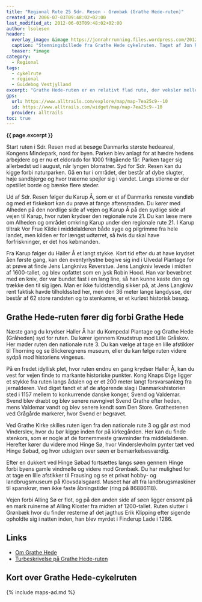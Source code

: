 ```yaml
---
title: "Regional Rute 25 Sdr. Resen - Grønbæk (Grathe Hede-ruten)"
created_at: 2006-07-03T09:48:02+02:00
last_modified_at: 2012-06-03T09:48:02+02:00
author: lsolesen
header:
  overlay_image: &image https://jonrahrrunning.files.wordpress.com/2012/09/20120923-231322.jpg
  caption: "Stemningsbillede fra Grathe Hede cykelruten. Taget af Jon Rahr Running"
  teaser: *image
category:
  - Regional
tags:
  - cykelrute
  - regional
  - Guidebog Vestjylland
excerpt: "Grathe Hede-ruten er en relativt flad rute, der veksler mellem hedelyngområder, marker og folde - og så er der sket nogle interessante historiske begivenheder i området."
gps:
  url: https://www.alltrails.com/explore/map/map-7ea25c9--10
  id: https://www.alltrails.com/widget/map/map-7ea25c9--10
  provider: alltrails
toc: true
---
```


**{{ page.excerpt }}**

Start ruten i Sdr. Resen med at besøge Danmarks største hedeareal, Kongens Mindepark, nord for byen. Parken blev anlagt for at hædre hedens arbejdere og er nu et eldorado for 1000 fritgående får. Parken tager sig allerbedst ud i august, når lyngen blomstrer. Syd for Sdr. Resen kan du kigge forbi naturparken. Gå en tur i området, der består af dybe slugter, høje sandbjerge og hvor træerne spejler sig i vandet. Langs stierne er der opstillet borde og bænke flere steder.
 
Ud af Sdr. Resen følger du Karup Å, som er et af Danmarks reneste vandløb og med et fiskekort kan du prøve at fange aftensmaden. Du kører med Alheden på den nordlige side af vejen og Karup Å på den sydlige side af vejen til Karup, hvor ruten krydser den regionale rute 21. Du kan læse mere om Alheden og området omkring Karup under den regionale rute 21. I Karup tiltrak Vor Frue Kilde i middelalderen både syge og pilgrimme fra hele landet, men kilden er for længst udtørret, så hvis du skal have forfriskninger, er det hos købmanden.
 
Fra Karup følger du Haller Å et langt stykke. Kort tid efter du at have krydset åen første gang, kan den eventyrlystne begive sig ind i Ulvedal Plantage for at prøve at finde Jens Langknivs Røverstue. Jens Langkniv levede i midten af 1600-tallet, og blev opfattet som en jysk Robin Hood. Han var bevæbnet med en kniv, der var bundet fast i en lang line, så han kunne kaste den og trække den til sig igen. Man er ikke fuldstændig sikker på, at Jens Langkniv rent faktisk havde tilholdssted her, men den 36 meter lange langdysse, der består af 62 store randsten og to stenkamre, er et kuriøst historisk besøg.

## Grathe Hede-ruten fører dig forbi Grathe Hede
 
Næste gang du krydser Haller Å har du Kompedal Plantage og Grathe Hede (Gråheden) syd for ruten. Du kører igennem Knudstrup mod Lille Gråskov. Her møder ruten den nationale rute 3. Du kan vælge at tage en lille afstikker til Thorning og se Blickeregnens museum, eller du kan følge ruten videre sydpå mod historiens vingesus.
 
På en fredet idyllisk plet, hvor ruten endnu en gang krydser Haller Å, kan du vest for vejen finde to markante historiske punkter. Kong Knaps Dige ligger et stykke fra ruten langs ådalen og er et 200 meter langt forsvarsanlæg fra jernalderen. Ved diget fandt et af de afgørende slag i Danmarkshistorien sted i 1157 mellem to konkurrende danske konger, Svend og Valdemar. Svend blev dræbt og blev senere navngivet Svend Grathe efter heden, mens Valdemar vandt og blev senere kendt som Den Store. Grathestenen ved Grågårde markerer, hvor Svend er begravet.
 
Ved Grathe Kirke skilles ruten igen fra den nationale rute 3 og går øst mod Vinderslev, hvor du bør kigge inden for på kirkegården. Her kan du finde stenkors, som er nogle af de fornemmeste gravminder fra middelalderen. Herefter kører du videre mod Hinge Sø, hvor Vinderslevholm pynter tæt ved Hinge Søbad, og hvor udsigten over søen er bemærkelsesværdig.
 
Efter en dukkert ved Hinge Søbad fortsættes langs søen gennem Hinge forbi byens gamle vindmølle og videre mod Grønbæk. Du har mulighed for at tage en lille afstikker til Frausing og se et privat hobby- og landbrugsmuseum på Klovsdalsgaard. Museet har alt fra landbrugsmaskiner til spanskrør, men ikke faste åbningstider (ring på 86886118).
 
Vejen forbi Alling Sø er flot, og på den anden side af søen ligger ensomt på en mark ruinerne af Alling Kloster fra midten af 1200-tallet. Ruten slutter i Grønbæk hvor du finder resterne af det jagthus Erik Klipping efter sigende opholdte sig i natten inden, han blev myrdet i Finderup Lade i 1286.

## Links

- [Om Grathe Hede](http://www.faaborg-nielsen.dk/Grathehede.html)
- [Turbeskrivelse på Grathe Hede-ruten](http://tm.ringamt.dk/cykelvandre/rute49/turbeskrivelse.htm)

## Kort over Grathe Hede-cykelruten

{% include maps-ad.md %}
